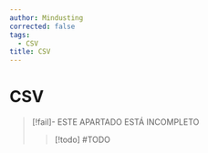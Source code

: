 ```yaml
---
author: Mindusting
corrected: false
tags:
  - CSV
title: CSV
---
```


# CSV

> [!fail]- ESTE APARTADO ESTÁ INCOMPLETO
> > [!todo] #TODO
